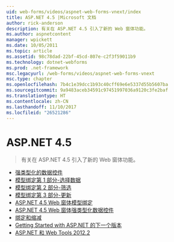 ```yaml
---
uid: web-forms/videos/aspnet-web-forms-vnext/index
title: ASP.NET 4.5 |Microsoft 文档
author: rick-anderson
description: 有关在 ASP.NET 4.5 引入了新的 Web 窗体功能。
ms.author: aspnetcontent
manager: wpickett
ms.date: 10/05/2011
ms.topic: article
ms.assetid: 98c78dad-22bf-45cd-807e-c2f3f59011b9
ms.technology: dotnet-webforms
ms.prod: .net-framework
msc.legacyurl: /web-forms/videos/aspnet-web-forms-vnext
msc.type: chapter
ms.openlocfilehash: 7b4c1e39dcc1b93c40cff69e6e5337d55b5607ba
ms.sourcegitcommit: 9a9483aceb34591c97451997036a9120c3fe2baf
ms.translationtype: HT
ms.contentlocale: zh-CN
ms.lasthandoff: 11/10/2017
ms.locfileid: "26521286"
---
```

<a name="aspnet-45"></a>ASP.NET 4.5
====================
> 有关在 ASP.NET 4.5 引入了新的 Web 窗体功能。


- [强类型化的数据控件](aspnet-vnext-videos-strongly-typed-data-controls.md)
- [模型绑定第 1 部分-选择数据](aspnet-vnext-videos-model-binding-part-1-selecting-data.md)
- [模型绑定第 2 部分-筛选](aspnet-vnext-videos-model-binding-part-2-filtering.md)
- [模型绑定第 3 部分-更新](aspnet-vnext-videos-model-binding-part-3-updating.md)
- [ASP.NET 4.5 Web 窗体模型绑定](aspnet-45-web-forms-model-binding.md)
- [ASP.NET 4.5 Web 窗体强类型化数据控件](aspnet-45-web-forms-strong-typed-data-controls.md)
- [绑定和缩减](aspnet-vnext-videos-bundling-and-minification.md)
- [Getting Started with ASP.NET 的下一个版本](getting-started-with-the-next-version-of-aspnet.md)
- [ASP.NET 和 Web Tools 2012.2](aspnet-and-web-tools-20122.md)
